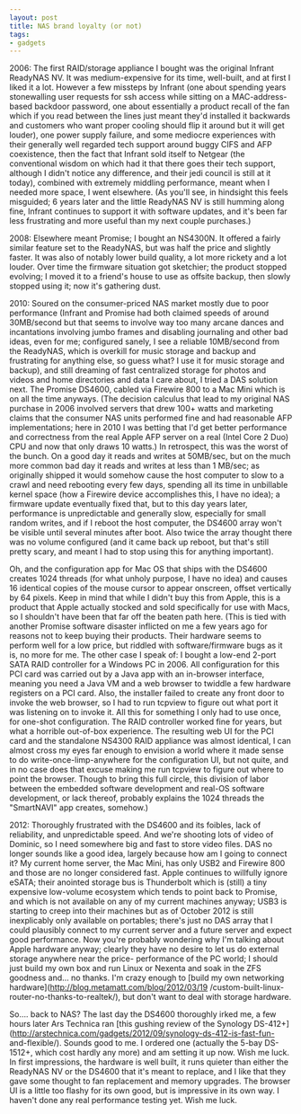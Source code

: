 ```yaml
---
layout: post
title: NAS brand loyalty (or not)
tags:
- gadgets
---
```

2006: The first RAID/storage appliance I bought was the original Infrant
ReadyNAS NV. It was medium-expensive for its time, well-built, and at first I
liked it a lot. However a few missteps by Infrant (one about spending years
stonewalling user requests for ssh access while sitting on a MAC-address-based
backdoor password, one about essentially a product recall of the fan which if
you read between the lines just meant they'd installed it backwards and
customers who want proper cooling should flip it around but it will get
louder), one power supply failure, and some mediocre experiences with their
generally well regarded tech support around buggy CIFS and AFP coexistence,
then the fact that Infrant sold itself to Netgear (the conventional wisdom on
which had it that there goes their tech support, although I didn't notice any
difference, and their jedi council is still at it today), combined with
extremely middling performance, meant when I needed more space, I went
elsewhere. (As you'll see, in hindsight this feels misguided; 6 years later
and the little ReadyNAS NV is still humming along fine, Infrant continues to
support it with software updates, and it's been far less frustrating and more
useful than my next couple purchases.)

2008: Elsewhere meant Promise; I bought an NS4300N. It offered a fairly
similar feature set to the ReadyNAS, but was half the price and slightly
faster. It was also of notably lower build quality, a lot more rickety and a
lot louder. Over time the firmware situation got sketchier; the product
stopped evolving; I moved it to a friend's house to use as offsite backup,
then slowly stopped using it; now it's gathering dust.

2010: Soured on the consumer-priced NAS market mostly due to poor performance
(Infrant and Promise had both claimed speeds of around 30MB/second but that
seems to involve way too many arcane dances and incantations involving jumbo
frames and disabling journaling and other bad ideas, even for me; configured
sanely, I see a reliable 10MB/second from the ReadyNAS, which is overkill for
music storage and backup and frustrating for anything else, so guess what? I
use it for music storage and backup), and still dreaming of fast centralized
storage for photos and videos and home directories and data I care about, I
tried a DAS solution next. The Promise DS4600, cabled via Firewire 800 to a
Mac Mini which is on all the time anyways. (The decision calculus that lead to
my original NAS purchase in 2006 involved servers that drew 100+ watts and
marketing claims that the consumer NAS units performed fine and had reasonable
AFP implementations; here in 2010 I was betting that I'd get better
performance and correctness from the real Apple AFP server on a real (Intel
Core 2 Duo) CPU and now that only draws 10 watts.) In retrospect, this was the
worst of the bunch. On a good day it reads and writes at 50MB/sec, but on the
much more common bad day it reads and writes at less than 1 MB/sec; as
originally shipped it would somehow cause the host computer to slow to a crawl
and need rebooting every few days, spending all its time in unbillable kernel
space (how a Firewire device accomplishes this, I have no idea); a firmware
update eventually fixed that, but to this day years later, performance is
unpredictable and generally slow, especially for small random writes, and if I
reboot the host computer, the DS4600 array won't be visible until several
minutes after boot. Also twice the array thought there was no volume
configured (and it came back up reboot, but that's still pretty scary, and
meant I had to stop using this for anything important).

Oh, and the configuration app for Mac OS that ships with the DS4600 creates
1024 threads (for what unholy purpose, I have no idea) and causes 16 identical
copies of the mouse cursor to appear onscreen, offset vertically by 64 pixels.
Keep in mind that while I didn't buy this from Apple, this is a product that
Apple actually stocked and sold specifically for use with Macs, so I shouldn't
have been that far off the beaten path here. (This is tied with another
Promise software disaster inflicted on me a few years ago for reasons not to
keep buying their products. Their hardware seems to perform well for a low
price, but riddled with software/firmware bugs as it is, no more for me. The
other case I speak of: I bought a low-end 2-port SATA RAID controller for a
Windows PC in 2006. All configuration for this PCI card was carried out by a
Java app with an in-browser interface, meaning you need a Java VM and a web
browser to twiddle a few hardware registers on a PCI card. Also, the installer
failed to create any front door to invoke the web browser, so I had to run
tcpview to figure out what port it was listening on to invoke it. All this for
something I only had to use once, for one-shot configuration. The RAID
controller worked fine for years, but what a horrible out-of-box experience.
The resulting web UI for the PCI card and the standalone NS4300 RAID appliance
was almost identical, I can almost cross my eyes far enough to envision a
world where it made sense to do write-once-limp-anywhere for the configuration
UI, but not quite, and in no case does that excuse making me run tcpview to
figure out where to point the browser. Though to bring this full circle, this
division of labor between the embedded software development and real-OS
software development, or lack thereof, probably explains the 1024 threads the
"SmartNAVI" app creates, somehow.)

2012: Thoroughly frustrated with the DS4600 and its foibles, lack of
reliability, and unpredictable speed. And we're shooting lots of video of
Dominic, so I need somewhere big and fast to store video files. DAS no longer
sounds like a good idea, largely because how am I going to connect it? My
current home server, the Mac Mini, has only USB2 and Firewire 800 and those
are no longer considered fast. Apple continues to willfully ignore eSATA;
their anointed storage bus is Thunderbolt which is (still) a tiny expensive
low-volume ecosystem which tends to point back to Promise, and which is not
available on any of my current machines anyway; USB3 is starting to creep into
their machines but as of October 2012 is still inexplicably only available on
portables; there's just no DAS array that I could plausibly connect to my
current server and a future server and expect good performance. Now you're
probably wondering why I'm talking about Apple hardware anyway; clearly they
have no desire to let us do external storage anywhere near the price-
performance of the PC world; I should just build my own box and run Linux or
Nexenta and soak in the ZFS goodness and… no thanks. I'm crazy enough to
[build my own networking hardware](http://blog.metamatt.com/blog/2012/03/19
/custom-built-linux-router-no-thanks-to-realtek/), but don't want to deal with
storage hardware.

So…. back to NAS? The last day the DS4600 thoroughly irked me, a few hours
later Ars Technica ran [this gushing review of the Synology
DS-412+](http://arstechnica.com/gadgets/2012/09/synology-ds-412-is-fast-fun-
and-flexible/). Sounds good to me. I ordered one (actually the 5-bay DS-1512+,
which cost hardly any more) and am setting it up now. Wish me luck. In first
impressions, the hardware is well built, it runs quieter than either the
ReadyNAS NV or the DS4600 that it's meant to replace, and I like that they
gave some thought to fan replacement and memory upgrades. The browser UI is a
little too flashy for its own good, but is impressive in its own way. I
haven't done any real performance testing yet. Wish me luck.

